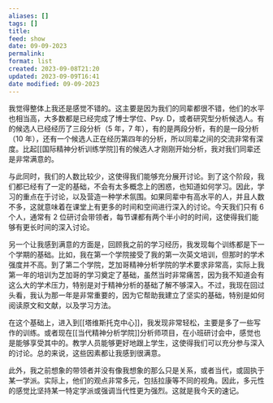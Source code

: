 ```yaml
---
aliases: []
tags: []
title: 
feed: show
date: 09-09-2023
permalink: 
format: list
created: 2023-09-08T21:20
updated: 2023-09-09T16:41
date modified: 09-09-2023
---
```

我觉得整体上我还是感觉不错的。这主要是因为我们的同辈都很不错，他们的水平也相当高，大多数都是已经完成了博士学位、Psy. D，或者研究型分析候选人。有的候选人已经经历了三段分析（5 年，7 年），有的是两段分析，有的是一段分析（10 年），还有一个候选人正在经历第四年的分析，所以同辈之间的交流非常有深度。比起[[国际精神分析训练学院]]有的候选人才刚刚开始分析，我对我们同辈还是非常满意的。

与此同时，我们的人数比较少，这使得我们能够充分展开讨论。到了这个阶段，我们都已经有了一定的基础，不会有太多概念上的困惑，也知道如何学习。因此，学习的重点在于讨论，以及营造一种学术氛围。如果同辈中有高水平的人，并且人数不多，这就意味着在课堂上有更多的时间和空间进行深入的讨论。今天我们只有 6 个人，通常有 2 位研讨会带领者，每节课都有两个半小时的时间，这使得我们能够有更长时间的深入讨论。

另一个让我感到满意的方面是，回顾我之前的学习经历，我发现每个训练都是下一个学期的基础。比如，我在第一个学院接受了我的第一次英文培训，但那时的学术强度并不高。到了第二个学院，芝加哥精神分析学院的学术要求非常高，实际上我第一年的培训为芝加哥的学习奠定了基础，虽然当时非常痛苦，因为我不知道会有这么大的学术压力，特别是对于精神分析的基础了解不够深入。不过，我现在回过头看，我认为那一年是非常重要的，因为它帮助我建立了坚实的基础，特别是如何阅读原文和文献，以及学习方法。

在这个基础上，进入到[[塔维斯托克中心]]，我发现非常轻松，主要是多了一些写作的训练。或者现在[[当代精神分析学院]]分析师项目，在小班研讨会中，感觉也是能够享受其中的。教学人员能够更好地跟上学生，这使得我们可以充分参与深入的讨论。总的来说，这些因素都让我感到很满意。

此外，我之前想象的带领者并没有像我想象的那么只是关系，或者当代，或固执于某一学派。实际上，他们的观点非常多元，包括拉康等不同的视角。因此，多元性的感觉比坚持某一特定学派或强调当代性更为强烈。这就是我今天的速记。